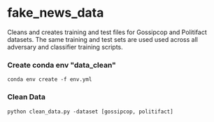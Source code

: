 # fake_news_data
Cleans and creates training and test files for Gossipcop and Politifact datasets. The same training and test sets are used used across all adversary and classifier training scripts. 

### Create conda env "data_clean"
`conda env create -f env.yml`

### Clean Data
`python clean_data.py -dataset [gossipcop, politifact]`
